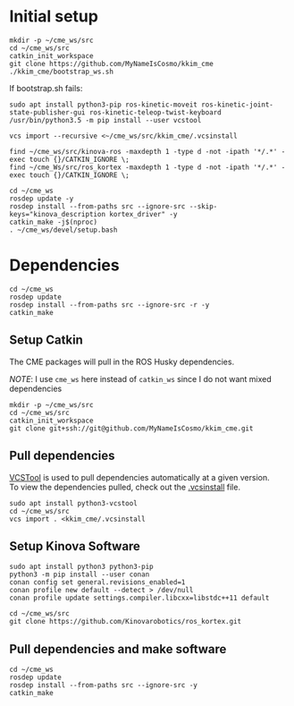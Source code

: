 # Initial setup

<!-- TODO: Note in overview of packages used and sources -->

```
mkdir -p ~/cme_ws/src
cd ~/cme_ws/src
catkin_init_workspace
git clone https://github.com/MyNameIsCosmo/kkim_cme
./kkim_cme/bootstrap_ws.sh
```

If bootstrap.sh fails:
```
sudo apt install python3-pip ros-kinetic-moveit ros-kinetic-joint-state-publisher-gui ros-kinetic-teleop-twist-keyboard
/usr/bin/python3.5 -m pip install --user vcstool

vcs import --recursive <~/cme_ws/src/kkim_cme/.vcsinstall

find ~/cme_ws/src/kinova-ros -maxdepth 1 -type d -not -ipath '*/.*' -exec touch {}/CATKIN_IGNORE \;
find ~/cme_Ws/src/ros_kortex -maxdepth 1 -type d -not -ipath '*/.*' -exec touch {}/CATKIN_IGNORE \;

cd ~/cme_ws
rosdep update -y
rosdep install --from-paths src --ignore-src --skip-keys="kinova_description kortex_driver" -y
catkin_make -j$(nproc)
. ~/cme_ws/devel/setup.bash
```

# Dependencies
```
cd ~/cme_ws
rosdep update
rosdep install --from-paths src --ignore-src -r -y
catkin_make
```

## Setup Catkin
The CME packages will pull in the ROS Husky dependencies.

*NOTE*: I use `cme_ws` here instead of `catkin_ws` since I do not want mixed dependencies
```
mkdir -p ~/cme_ws/src
cd ~/cme_ws/src
catkin_init_workspace
git clone git+ssh://git@github.com/MyNameIsCosmo/kkim_cme.git
```

## Pull dependencies
[VCSTool] is used to pull dependencies automatically at a given version.  
To view the dependencies pulled, check out the [.vcsinstall](.vcsinstall) file.
```
sudo apt install python3-vcstool
cd ~/cme_ws/src
vcs import . <kkim_cme/.vcsinstall
```

## Setup Kinova Software
<!-- TODO (Cosmo): conan may not provide reproducible builds...
	opt for their "old build method":
	https://github.com/Kinovarobotics/kortex/blob/master/api_cpp/examples/readme.md#not-using-conan -->  
```
sudo apt install python3 python3-pip
python3 -m pip install --user conan
conan config set general.revisions_enabled=1
conan profile new default --detect > /dev/null
conan profile update settings.compiler.libcxx=libstdc++11 default

cd ~/cme_ws/src
git clone https://github.com/Kinovarobotics/ros_kortex.git
```

## Pull dependencies and make software

```
cd ~/cme_ws
rosdep update
rosdep install --from-paths src --ignore-src -y
catkin_make
```

[VCSTool]: https://github.com/dirk-thomas/vcstool
